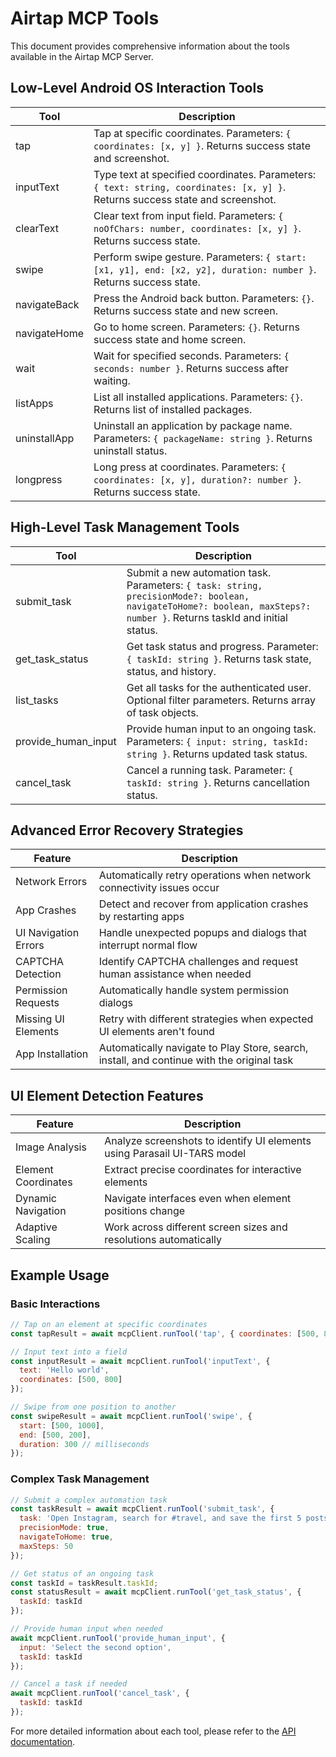 # Airtap MCP Tools

This document provides comprehensive information about the tools available in the Airtap MCP Server.

## Low-Level Android OS Interaction Tools

| Tool | Description |
|------|-------------|
| tap | Tap at specific coordinates. Parameters: `{ coordinates: [x, y] }`. Returns success state and screenshot. |
| inputText | Type text at specified coordinates. Parameters: `{ text: string, coordinates: [x, y] }`. Returns success state and screenshot. |
| clearText | Clear text from input field. Parameters: `{ noOfChars: number, coordinates: [x, y] }`. Returns success state. |
| swipe | Perform swipe gesture. Parameters: `{ start: [x1, y1], end: [x2, y2], duration: number }`. Returns success state. |
| navigateBack | Press the Android back button. Parameters: `{}`. Returns success state and new screen. |
| navigateHome | Go to home screen. Parameters: `{}`. Returns success state and home screen. |
| wait | Wait for specified seconds. Parameters: `{ seconds: number }`. Returns success after waiting. |
| listApps | List all installed applications. Parameters: `{}`. Returns list of installed packages. |
| uninstallApp | Uninstall an application by package name. Parameters: `{ packageName: string }`. Returns uninstall status. |
| longpress | Long press at coordinates. Parameters: `{ coordinates: [x, y], duration?: number }`. Returns success state. |

## High-Level Task Management Tools

| Tool | Description |
|------|-------------|
| submit_task | Submit a new automation task. Parameters: `{ task: string, precisionMode?: boolean, navigateToHome?: boolean, maxSteps?: number }`. Returns taskId and initial status. |
| get_task_status | Get task status and progress. Parameter: `{ taskId: string }`. Returns task state, status, and history. |
| list_tasks | Get all tasks for the authenticated user. Optional filter parameters. Returns array of task objects. |
| provide_human_input | Provide human input to an ongoing task. Parameters: `{ input: string, taskId: string }`. Returns updated task status. |
| cancel_task | Cancel a running task. Parameter: `{ taskId: string }`. Returns cancellation status. |

## Advanced Error Recovery Strategies

| Feature | Description |
|---------|-------------|
| Network Errors | Automatically retry operations when network connectivity issues occur |
| App Crashes | Detect and recover from application crashes by restarting apps |
| UI Navigation Errors | Handle unexpected popups and dialogs that interrupt normal flow |
| CAPTCHA Detection | Identify CAPTCHA challenges and request human assistance when needed |
| Permission Requests | Automatically handle system permission dialogs |
| Missing UI Elements | Retry with different strategies when expected UI elements aren't found |
| App Installation | Automatically navigate to Play Store, search, install, and continue with the original task |

## UI Element Detection Features

| Feature | Description |
|---------|-------------|
| Image Analysis | Analyze screenshots to identify UI elements using Parasail UI-TARS model |
| Element Coordinates | Extract precise coordinates for interactive elements |
| Dynamic Navigation | Navigate interfaces even when element positions change |
| Adaptive Scaling | Work across different screen sizes and resolutions automatically |

## Example Usage

### Basic Interactions

```javascript
// Tap on an element at specific coordinates
const tapResult = await mcpClient.runTool('tap', { coordinates: [500, 800] });

// Input text into a field
const inputResult = await mcpClient.runTool('inputText', { 
  text: 'Hello world', 
  coordinates: [500, 800] 
});

// Swipe from one position to another
const swipeResult = await mcpClient.runTool('swipe', {
  start: [500, 1000],
  end: [500, 200],
  duration: 300 // milliseconds
});
```

### Complex Task Management

```javascript
// Submit a complex automation task
const taskResult = await mcpClient.runTool('submit_task', {
  task: 'Open Instagram, search for #travel, and save the first 5 posts',
  precisionMode: true,
  navigateToHome: true,
  maxSteps: 50
});

// Get status of an ongoing task
const taskId = taskResult.taskId;
const statusResult = await mcpClient.runTool('get_task_status', {
  taskId: taskId
});

// Provide human input when needed
await mcpClient.runTool('provide_human_input', {
  input: 'Select the second option',
  taskId: taskId
});

// Cancel a task if needed
await mcpClient.runTool('cancel_task', {
  taskId: taskId
});
```

For more detailed information about each tool, please refer to the [API documentation](https://docs.airtap.ai/api-reference).

